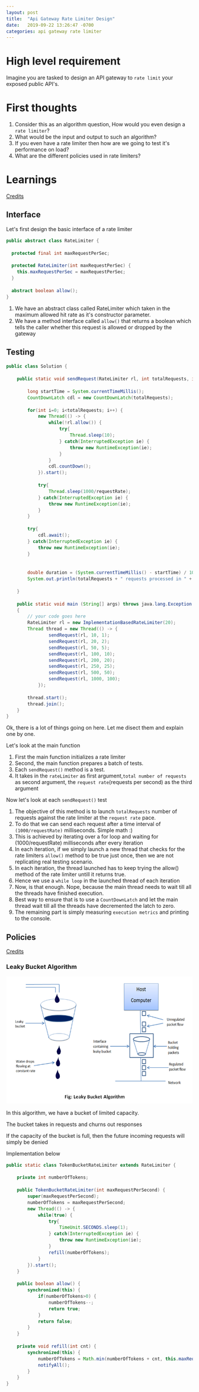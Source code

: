 ```yaml
---
layout: post
title:  "Api Gateway Rate Limiter Design"
date:   2019-09-22 13:26:47 -0700
categories: api gateway rate limiter
---
```


# High level requirement
Imagine you are tasked to design an API gateway to `rate limit` your exposed public API's.


# First thoughts
1. Consider this as an algorithm question, How would you even design a `rate limiter`?
2. What would be the input and output to such an algorithm?
3. If you even have a rate limiter then how are we going to test it's performance on load?
4. What are the different policies used in rate limiters?

# Learnings
[Credits](https://hechao.li/2018/06/25/Rate-Limiter-Part1/)

## Interface
Let's first design the basic interface of a rate limiter

```java
public abstract class RateLimiter {

  protected final int maxRequestPerSec;

  protected RateLimiter(int maxRequestPerSec) {
    this.maxRequestPerSec = maxRequestPerSec;
  }

  abstract boolean allow();
}
```
1. We have an abstract class called RateLimiter which taken in the maximum allowed hit rate as it's constructor parameter.
2. We have a method interface called `allow()` that returns a boolean which tells the caller whether this request is allowed or dropped by the gateway

## Testing
```java
public class Solution {
    
    public static void sendRequest(RateLimiter rl, int totalRequests, int requestRate) {
     
        long startTime = System.currentTimeMillis();
        CountDownLatch cdl = new CountDownLatch(totalRequests);
 
        for(int i=0; i<totalRequests; i++) {
            new Thread(() -> {
                while(!rl.allow()) {
                    try{
                        Thread.sleep(10);
                    } catch(InterruptedException ie) {
                        throw new RuntimeException(ie);
                    }
                }
                cdl.countDown();
            }).start();
            
            try{
                Thread.sleep(1000/requestRate);
            } catch(InterruptedException ie) {
                throw new RuntimeException(ie);
            }
        }
 
        try{
            cdl.await();
        } catch(InterruptedException ie) {
            throw new RuntimeException(ie);
        }
 
 
        double duration = (System.currentTimeMillis() - startTime) / 1000.0;
        System.out.println(totalRequests + " requests processed in " + duration + " seconds. " + "Rate: " + (double) totalRequests / duration + " per second");
     
    }
    
    public static void main (String[] args) throws java.lang.Exception
    {
        // your code goes here
        RateLimiter rl = new ImplementationBasedRateLimiter(20);
        Thread thread = new Thread(() -> {
                sendRequest(rl, 10, 1);
                sendRequest(rl, 20, 2);
                sendRequest(rl, 50, 5);
                sendRequest(rl, 100, 10);
                sendRequest(rl, 200, 20);
                sendRequest(rl, 250, 25);
                sendRequest(rl, 500, 50);
                sendRequest(rl, 1000, 100);
            });
 
        thread.start();
        thread.join();
    }
}
```
Ok, there is a lot of things going on here. Let me disect them and explain one by one.

Let's look at the main function
1. First the main function initializes a rate limiter
2. Second, the main function prepares a batch of tests. 
3. Each `sendRequest()` method is a test. 
4. It takes in the `rateLimiter` as first argument,`total number of requests` as second argument, the `request rate`(requests per second) as the third argument

Now let's look at each `sendRequest()` test
1. The objective of this method is to launch `totalRequests` number of requests against the rate limiter at the `request rate` pace.
2. To do that we can send each request after a time interval of `(1000/requestRate)` milliseconds. Simple math :\)
3. This is achieved by iterating over a for loop and waiting for (1000/requestRate) milliseconds after every iteration
4. In each iteration, if we simply launch a new thread that checks for the rate limiters `allow()` method to be true just once, then we are not replicating real testing scenario.
5. In each iteration, the thread launched has to keep trying the allow() method of the rate limiter untill it returns true.
6. Hence we use a `while loop` in the launched thread of each iteration
7. Now, is that enough. Nope, because the main thread needs to wait till all the threads have finished execution.
8. Best way to ensure that is to use a `CountDownLatch` and let the main thread wait till all the threads have decremented the latch to zero.
9. The remaining part is simply measuring `execution metrics` and printing to the console.

## Policies
[Credits](https://konghq.com/blog/how-to-design-a-scalable-rate-limiting-algorithm/)
### Leaky Bucket Algorithm

![Algorithm](/resources/LeakyBucket.png)

In this algorithm, we have a bucket of limited capacity.

The bucket takes in requests and churns out responses

If the capacity of the bucket is full, then the future incoming requests will simply be denied

Implementation below

```java
public static class TokenBucketRateLimiter extends RateLimiter {
 
    private int numberOfTokens;

    public TokenBucketRateLimiter(int maxRequestPerSecond) {
        super(maxRequestPerSecond);
        numberOfTokens = maxRequestPerSecond;
        new Thread(() -> {
            while(true) {
                try{
                    TimeUnit.SECONDS.sleep(1);
                } catch(InterruptedException ie) {
                    throw new RuntimeException(ie);
                }
                refill(numberOfTokens);
            }
        }).start();
    }

    public boolean allow() {
        synchronized(this) {
            if(numberOfTokens>0) {
                numberOfTokens--;
                return true;
            }
            return false;
        }
    }

    private void refill(int cnt) {
        synchronized(this) {
            numberOfTokens = Math.min(numberOfTokens + cnt, this.maxRequestPerSecond);
            notifyAll();
        }
    }
}
```